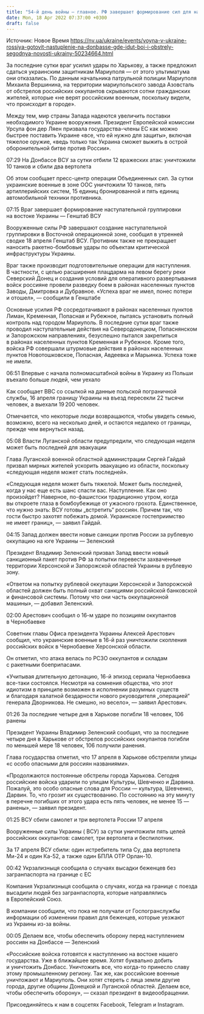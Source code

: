 ```yaml
---
title: "54-й день войны — главное. РФ завершает формирование сил для наступления на востоке, глава Еврокомиссии призвала ЕС предоставить Украине необходимое оружие"
date: Mon, 18 Apr 2022 07:37:00 +0300
draft: false
---
```

Источник: Новое Время https://nv.ua/ukraine/events/voyna-v-ukraine-rossiya-gotovit-nastuplenie-na-donbasse-gde-idut-boi-i-obstrely-segodnya-novosti-ukrainy-50234664.html


За последние сутки враг усилил удары по Харькову, а также предложил сдаться украинским защитникам Мариуполя — от этого ультиматума они отказались. По данным начальника патрульной полиции Мариуполя Михаила Вершинина, на территории мариупольского завода Азовсталь от обстрелов российских оккупантов скрываются сотни гражданских жителей, которые «не верят российским военным, поскольку видели, что происходит в городе».

 Между тем, мир страны Запада надеются увеличить поставки необходимого Украине вооружения. Президент Европейской комиссии Урсула фон дер Ляен призвала государства-члены ЕС как можно быстрее поставить Украине «все, что ей нужно для защиты», включая тяжелое оружие, «ведь только так Украина сможет выжить в острой оборонительной битве против России».



07:29 На Донбассе ВСУ за сутки отбили 12 вражеских атак: уничтожили 10 танков и сбили два вертолета

Об этом сообщает пресс-центр операции Объединенных сил. За сутки украинские военные в зоне ООС уничтожили 10 танков, пять артиллерийских систем, 15 единиц бронированной и пять единиц автомобильной техники противника.

07:15 Враг завершает формирование наступательной группировки на востоке Украины — Генштаб ВСУ

 Вооруженные силы РФ завершают создание наступательной группировки в Восточной операционной зоне, сообщил в утренней сводке 18 апреля Генштаб ВСУ. Противник также не прекращает наносить ракетно-бомбовые удары по объектам критической инфраструктуры Украины.

 Враг также производит подготовительные операции для наступления. В частности, с целью расширения плацдарма на левом берегу реки Северский Донец и создания условий для оперативного развертывания войск россияне провели разведку боем в районах населенных пунктов Заводы, Дмитровка и Дубравное. «Успеха враг не имел, понес потери и отошел», — сообщили в Генштабе

 Основные усилия РФ сосредотачивают в районах населенных пунктов Лиман, Кременная, Попасная и Рубежное, пытаясь установить полный контроль над городом Мариуполь. В последние сутки враг также проводил наступательные действия на Северодонецком, Попаснянском и Запорожском направлениях, безуспешно пытался закрепиться в районах населенных пунктов Кременная и Рубежное. Кроме того, войска РФ совершали штурмовые действия в районах населенных пунктов Новотошковское, Попасная, Авдеевка и Марьинка. Успеха тоже не имели.

 06:51 Впервые с начала полномасштабной войны в Украину из Польши въехало больше людей, чем уехало

Как сообщает BBC со ссылкой на данные польской пограничной службы, 16 апреля границу Украины на въезд пересекли 22 тысячи человек, а выехали 19 200 человек.

 Отмечается, что некоторые люди возвращаются, чтобы увидеть семью, возможно, всего на несколько дней, и остаются недалеко от границы, прежде чем вернуться назад.

 05:08 Власти Луганской области предупредили, что следующая неделя может быть последней для эвакуации

 Глава Луганской военной областной администрации Сергей Гайдай призвал мирных жителей ускорить эвакуацию из области, поскольку «следующая неделя может стать последней».



 «Следующая неделя может быть тяжелой. Может быть последней, когда у нас еще есть шанс спасти вас. Наступление. Как оно произойдет? Наверное, по-фашистски традиционно утром, когда вы откроете глаза в бомбоубежище от ужасного грохота. Единственное, что нужно знать: ВСУ готовы „встретить“ россиян. Причем так, что гости быстро захотят побежать домой. Украинское гостеприимство не имеет границ», — заявил Гайдай.

 04:15 Запад должен ввести новые санкции против России за рублевую оккупацию на юге Украины — Зеленский

 Президент Владимир Зеленский призвал Запад ввести новый санкционный пакет против РФ за попытки перевести захваченные территории Херсонской и Запорожской областей Украины в рублевую зону.

 «Ответом на попытку рублевой оккупации Херсонской и Запорожской областей должен быть полный охват санкциями российской банковской и финансовой системы. Потому что они часть оккупационной машины», — добавил Зеленский.

 02:00 Арестович сообщил о 16-м ударе по позициям оккупантов в Чернобаевке

 Советник главы Офиса президента Украины Алексей Арестович сообщил, что украинские военные в 16-й раз уничтожили скопления российских войск в Чернобаевке Херсонской области.



 Он отметил, что атака велась по РСЗО оккупантов и складам с ракетными боеприпасами. 





 «Учитывая длительную детонацию, 16-й эпизод сериала Чернобаевка все-таки состоялся. Несмотря на сомнения общества, что этот идиотизм в принципе возможен в исполнении разумных существ и благодаря халатной бездарности нового ркуоводителя „операцией“ генерала Дворникова. Не смешно, но весело», — заявил Арестович.

 01:26 За последние четыре дня в Харькове погибли 18 человек, 106 ранены

 Президент Украины Владимир Зеленский сообщил, что за последние четыре дня в Харькове от обстрелов российских оккупантов погибли по меньшей мере 18 человек, 106 получили ранения.

 Глава государства отметил, что 17 апреля в Харькове обстреляли улицы «с особо опасными для россиян названиями».



 «Продолжаются постоянные обстрелы города Харькова. Сегодня российские войска ударили по улицам Культуры, Шевченко и Дарвина. Пожалуй, это особо опасные слова для России — культура, Шевченко, Дарвин. То, что грозит их существованию. По состоянию на эту минуту в перечне погибших от этого удара есть пять человек, не менее 15 — ранены», — заявил президент.

 01:25 ВСУ сбили самолет и три вертолета России 17 апреля

 Вооруженные силы Украины ( ВСУ) за сутки уничтожили пять целей российских оккупантов: самолет, три вертолета и беспилотник.

 За 17 апреля ВСУ сбили: один истребитель типа Су, два вертолета Ми-24 и один Ка-52, а также один БПЛА ОТР Орлан-10.

 00:42 Укрзализныця сообщила о случаях высадки беженцев без загранпаспорта на границе с ЕС



 Компания Укрзализныця сообщила о случаях, когда на границе с поезда высадили людей без загранпаспорта, которые направлялись в Европейский Союз.



 В компании сообщили, что пока не получали от Госпогранслужбы информации об изменении правил для беженцев, которые уезжают из Украины из-за войны.

 00:05 Делаем все, чтобы обеспечить оборону перед наступлением россиян на Донбассе — Зеленский

 «Российские войска готовятся к наступлению на востоке нашего государства. Уже в ближайшее время. Хотят буквально добить и уничтожить Донбасс. Уничтожить все, что когда-то принесло славу этому промышленному региону. Так же, как российские военные уничтожают и Мариуполь. Они хотят стереть с лица земли другие города, другие общины Донецкой и Луганской областей. Делаем все, чтобы обеспечить оборону», — сказал президент в видеообращении.

Присоединяйтесь к нам в соцсетях Facebook, Telegram и Instagram.
